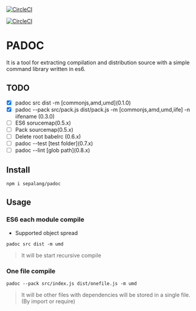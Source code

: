 [![CircleCI](https://circleci.com/gh/sepalang/padoc/tree/master.svg?style=shield)](https://circleci.com/gh/sepalang/padoc/tree/master)

[![CircleCI](https://circleci.com/gh/sepalang/padoc/tree/master.svg?style=shield)](https://circleci.com/gh/sepalang/padoc/tree/master)

# PADOC
It is a tool for extracting compilation and distribution source with a simple command library written in es6.


## TODO
  - [x] padoc src dist -m [commonjs,amd,umd\]\(0.1.0)
  - [x] padoc --pack src/pack.js dist/pack.js -m [commonjs,amd,umd,iife] -n iifename (0.3.0)
  - [ ] ES6 sorucemap(0.5.x)
  - [ ] Pack sourcemap(0.5.x)
  - [ ] Delete root babelrc (0.6.x)
  - [ ] padoc --test [test folder]\(0.7.x)
  - [ ] padoc --lint [glob path]\(0.8.x)
  
## Install
```
npm i sepalang/padoc
```

## Usage

### ES6 each module compile
- Supported object spread
```
padoc src dist -m umd
```
> It will be start recursive compile

### One file compile
```
padoc --pack src/index.js dist/onefile.js -m umd
```
> It will be other files with dependencies will be stored in a single file. (By import or require)